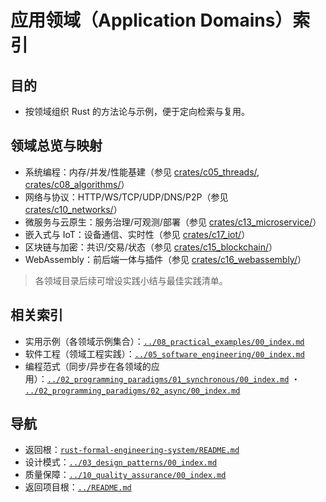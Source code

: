 # 应用领域（Application Domains）索引

## 目的

- 按领域组织 Rust 的方法论与示例，便于定向检索与复用。

## 领域总览与映射

- 系统编程：内存/并发/性能基建（参见 [crates/c05_threads/](../../crates/c05_threads/), [crates/c08_algorithms/](../../crates/c08_algorithms/)）
- 网络与协议：HTTP/WS/TCP/UDP/DNS/P2P（参见 [crates/c10_networks/](../../crates/c10_networks/)）
- 微服务与云原生：服务治理/可观测/部署（参见 [crates/c13_microservice/](../../crates/c13_microservice/)）
- 嵌入式与 IoT：设备通信、实时性（参见 [crates/c17_iot/](../../crates/c17_iot/)）
- 区块链与加密：共识/交易/状态（参见 [crates/c15_blockchain/](../../crates/c15_blockchain/)）
- WebAssembly：前后端一体与插件（参见 [crates/c16_webassembly/](../../crates/c16_webassembly/)）

> 各领域目录后续可增设实践小结与最佳实践清单。

## 相关索引

- 实用示例（各领域示例集合）：[`../08_practical_examples/00_index.md`](../08_practical_examples/00_index.md)
- 软件工程（领域工程实践）：[`../05_software_engineering/00_index.md`](../05_software_engineering/00_index.md)
- 编程范式（同步/异步在各领域的应用）：[`../02_programming_paradigms/01_synchronous/00_index.md`](../02_programming_paradigms/01_synchronous/00_index.md) ・ [`../02_programming_paradigms/02_async/00_index.md`](../02_programming_paradigms/02_async/00_index.md)

## 导航

- 返回根：[`rust-formal-engineering-system/README.md`](../README.md)
- 设计模式：[`../03_design_patterns/00_index.md`](../03_design_patterns/00_index.md)
- 质量保障：[`../10_quality_assurance/00_index.md`](../10_quality_assurance/00_index.md)
- 返回项目根：[`../README.md`](../README.md)
